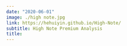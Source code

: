 ```yaml
---
date: "2020-06-01"
image: ./high note.jpg
link: https://hehuiyin.github.io/High-Note/
subtitle: High Note Premium Analysis
title: 
---
```

